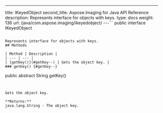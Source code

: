 ---
title: IKeyedObject
second_title: Aspose.Imaging for Java API Reference
description: Represents interface for objects with keys.
type: docs
weight: 136
url: /java/com.aspose.imaging/ikeyedobject/
---```
public interface IKeyedObject
```

Represents interface for objects with keys.
## Methods

| Method | Description |
| --- | --- |
| [getKey()](#getKey--) | Gets the object key. |
### getKey() {#getKey--}
```
public abstract String getKey()
```


Gets the object key.

**Returns:**
java.lang.String - The object key.
